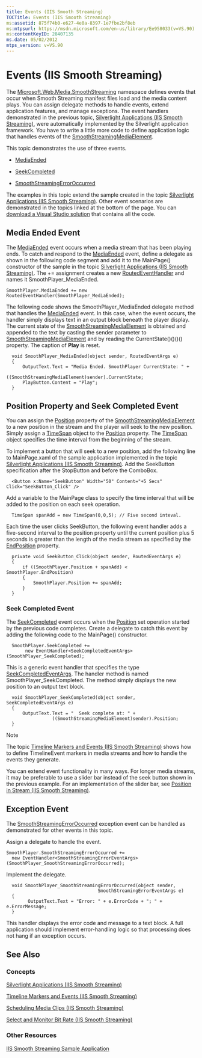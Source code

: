 ```yaml
---
title: Events (IIS Smooth Streaming)
TOCTitle: Events (IIS Smooth Streaming)
ms:assetid: 875f74b0-e627-4e0a-8397-1e7fbe2bf8eb
ms:mtpsurl: https://msdn.microsoft.com/en-us/library/Ee958033(v=VS.90)
ms:contentKeyID: 28407135
ms.date: 05/02/2012
mtps_version: v=VS.90
---
```


# Events (IIS Smooth Streaming)

The [Microsoft.Web.Media.SmoothStreaming](microsoft-web-media-smoothstreaming-namespace_1.md) namespace defines events that occur when Smooth Streaming manifest files load and the media content plays. You can assign delegate methods to handle events, extend application features, and manage exceptions. The event handlers demonstrated in the previous topic, [Silverlight Applications (IIS Smooth Streaming)](silverlight-applications.md), were automatically implemented by the Silverlight application framework. You have to write a little more code to define application logic that handles events of the [SmoothStreamingMediaElement](smoothstreamingmediaelement-class-microsoft-web-media-smoothstreaming_1.md).

This topic demonstrates the use of three events.

  - [MediaEnded](smoothstreamingmediaelement-mediaended-event-microsoft-web-media-smoothstreaming_1.md)

  - [SeekCompleted](smoothstreamingmediaelement-seekcompleted-event-microsoft-web-media-smoothstreaming_1.md)

  - [SmoothStreamingErrorOccurred](smoothstreamingmediaelement-smoothstreamingerroroccurred-event-microsoft-web-media-smoothstreaming_1.md)

The examples in this topic extend the sample created in the topic [Silverlight Applications (IIS Smooth Streaming)](silverlight-applications.md). Other event scenarios are demonstrated in the topics linked at the bottom of the page. You can [download a Visual Studio solution](http://go.microsoft.com/fwlink/?linkid=182167) that contains all the code.

## Media Ended Event

The [MediaEnded](smoothstreamingmediaelement-mediaended-event-microsoft-web-media-smoothstreaming_1.md) event occurs when a media stream that has been playing ends. To catch and respond to the [MediaEnded](smoothstreamingmediaelement-mediaended-event-microsoft-web-media-smoothstreaming_1.md) event, define a delegate as shown in the following code segment and add it to the MainPage() constructor of the sample in the topic [Silverlight Applications (IIS Smooth Streaming)](silverlight-applications.md). The += assignment creates a new [RoutedEventHandler](http://msdn.microsoft.com/en-us/library/system.windows.routedeventhandler.aspx) and names it SmoothPlayer\_MediaEnded.

    SmoothPlayer.MediaEnded += new RoutedEventHandler(SmoothPlayer_MediaEnded);

The following code shows the SmoothPlayer\_MediaEnded delegate method that handles the [MediaEnded](smoothstreamingmediaelement-mediaended-event-microsoft-web-media-smoothstreaming_1.md) event. In this case, when the event occurs, the handler simply displays text in an output block beneath the player display. The current state of the [SmoothStreamingMediaElement](smoothstreamingmediaelement-class-microsoft-web-media-smoothstreaming_1.md) is obtained and appended to the text by casting the sender parameter to [SmoothStreamingMediaElement](smoothstreamingmediaelement-class-microsoft-web-media-smoothstreaming_1.md) and by reading the CurrentState()()()() property. The caption of **Play** is reset.

``` 
  void SmoothPlayer_MediaEnded(object sender, RoutedEventArgs e)
  {
      OutputText.Text = "Media Ended. SmoothPlayer CurrentState: " +
                      ((SmoothStreamingMediaElement)sender).CurrentState;
      PlayButton.Content = "Play";
  }
```

## Position Property and Seek Completed Event

You can assign the [Position](smoothstreamingmediaelement-position-property-microsoft-web-media-smoothstreaming_1.md) property of the [SmoothStreamingMediaElement](smoothstreamingmediaelement-class-microsoft-web-media-smoothstreaming_1.md) to a new position in the stream and the player will seek to the new position. Simply assign a [TimeSpan](https://msdn.microsoft.com/library/269ew577) object to the [Position](smoothstreamingmediaelement-position-property-microsoft-web-media-smoothstreaming_1.md) property. The [TimeSpan](https://msdn.microsoft.com/library/269ew577) object specifies the time interval from the beginning of the stream.

To implement a button that will seek to a new position, add the following line to MainPage.xaml of the sample application implemented in the topic [Silverlight Applications (IIS Smooth Streaming)](silverlight-applications.md). Add the SeekButton specification after the StopButton and before the ComboBox.

``` 
  <Button x:Name="SeekButton" Width="50" Content="+5 Secs" Click="SeekButton_Click" />
```

Add a variable to the MainPage class to specify the time interval that will be added to the position on each seek operation.

``` 
  TimeSpan spanAdd = new TimeSpan(0,0,5); // Five second inteval.
```

Each time the user clicks SeekButton, the following event handler adds a five-second interval to the position property until the current position plus 5 seconds is greater than the length of the media stream as specified by the [EndPosition](smoothstreamingmediaelement-endposition-property-microsoft-web-media-smoothstreaming_1.md) property.

``` 
  private void SeekButton_Click(object sender, RoutedEventArgs e)
  {
      if ((SmoothPlayer.Position + spanAdd) < SmoothPlayer.EndPosition)
      {
          SmoothPlayer.Position += spanAdd;
      }
  }
```

### Seek Completed Event

The [SeekCompleted](smoothstreamingmediaelement-seekcompleted-event-microsoft-web-media-smoothstreaming_1.md) event occurs when the [Position](smoothstreamingmediaelement-position-property-microsoft-web-media-smoothstreaming_1.md) set operation started by the previous code completes. Create a delegate to catch this event by adding the following code to the MainPage() constructor.

``` 
  SmoothPlayer.SeekCompleted += 
       new EventHandler<SeekCompletedEventArgs>(SmoothPlayer_SeekCompleted);
```

This is a generic event handler that specifies the type [SeekCompletedEventArgs](seekcompletedeventargs-class-microsoft-web-media-smoothstreaming_1.md). The handler method is named SmoothPlayer\_SeekCompleted. The method simply displays the new position to an output text block.

``` 
  void SmoothPlayer_SeekCompleted(object sender, SeekCompletedEventArgs e)
  {
      OutputText.Text = "  Seek complete at: " +
                 ((SmoothStreamingMediaElement)sender).Position;
  }
```


> [!NOTE]  
> The topic [Timeline Markers and Events (IIS Smooth Streaming)](timeline-markers-and-events.md) shows how to define TimelineEvent markers in media streams and how to handle the events they generate.


You can extend event functionality in many ways. For longer media streams, it may be preferable to use a slider bar instead of the seek button shown in the previous example. For an implementation of the slider bar, see [Position in Stream (IIS Smooth Streaming)](position-in-stream.md).

## Exception Event

The [SmoothStreamingErrorOccurred](smoothstreamingmediaelement-smoothstreamingerroroccurred-event-microsoft-web-media-smoothstreaming_1.md) exception event can be handled as demonstrated for other events in this topic.

Assign a delegate to handle the event.

    SmoothPlayer.SmoothStreamingErrorOccurred += 
      new EventHandler<SmoothStreamingErrorEventArgs>(SmoothPlayer_SmoothStreamingErrorOccurred);

Implement the delegate.

``` 
  void SmoothPlayer_SmoothStreamingErrorOccurred(object sender, 
                                  SmoothStreamingErrorEventArgs e)
  {
        OutputText.Text = "Error: " + e.ErrorCode + "; " + e.ErrorMessage;
  }
```

This handler displays the error code and message to a text block. A full application should implement error-handling logic so that processing does not hang if an exception occurs.

## See Also

### Concepts

[Silverlight Applications (IIS Smooth Streaming)](silverlight-applications.md)

[Timeline Markers and Events (IIS Smooth Streaming)](timeline-markers-and-events.md)

[Scheduling Media Clips (IIS Smooth Streaming)](scheduling-media-clips.md)

[Select and Monitor Bit Rate (IIS Smooth Streaming)](select-and-monitor-bitrate.md)

### Other Resources

[IIS Smooth Streaming Sample Application](http://go.microsoft.com/fwlink/?linkid=182167)

